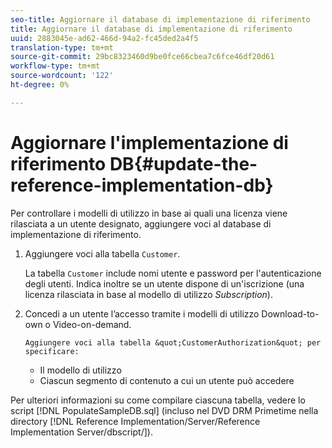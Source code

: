 ```yaml
---
seo-title: Aggiornare il database di implementazione di riferimento
title: Aggiornare il database di implementazione di riferimento
uuid: 2883045e-ad62-466d-94a2-fc45ded2a4f5
translation-type: tm+mt
source-git-commit: 29bc8323460d9be0fce66cbea7c6fce46df20d61
workflow-type: tm+mt
source-wordcount: '122'
ht-degree: 0%

---
```



# Aggiornare l&#39;implementazione di riferimento DB{#update-the-reference-implementation-db}

Per controllare i modelli di utilizzo in base ai quali una licenza viene rilasciata a un utente designato, aggiungere voci al database di implementazione di riferimento.

1. Aggiungere voci alla tabella `Customer`.

   La tabella `Customer` include nomi utente e password per l&#39;autenticazione degli utenti. Indica inoltre se un utente dispone di un&#39;iscrizione (una licenza rilasciata in base al modello di utilizzo *Subscription*).

1. Concedi a un utente l’accesso tramite i modelli di utilizzo Download-to-own o Video-on-demand.

       Aggiungere voci alla tabella &quot;CustomerAuthorization&quot; per specificare:
   
   * Il modello di utilizzo
   * Ciascun segmento di contenuto a cui un utente può accedere

Per ulteriori informazioni su come compilare ciascuna tabella, vedere lo script [!DNL PopulateSampleDB.sql] (incluso nel DVD DRM Primetime nella directory [!DNL Reference Implementation/Server/Reference Implementation Server/dbscript/]).
